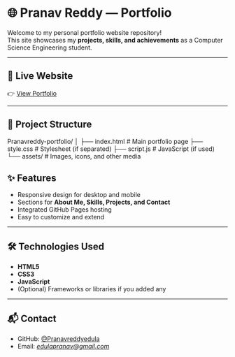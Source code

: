 # 🌐 Pranav Reddy — Portfolio

Welcome to my personal portfolio website repository!  
This site showcases my **projects, skills, and achievements** as a Computer Science Engineering student.  

---

## 🚀 Live Website
👉 [View Portfolio](https://pranavreddyedula.github.io/Pranavreddy-portfolio)

---

## 📂 Project Structure
Pranavreddy-portfolio/
│
├── index.html # Main portfolio page
├── style.css # Stylesheet (if separated)
├── script.js # JavaScript (if used)
└── assets/ # Images, icons, and other media


## ✨ Features
- Responsive design for desktop and mobile  
- Sections for **About Me, Skills, Projects, and Contact**  
- Integrated GitHub Pages hosting  
- Easy to customize and extend  

---

## 🛠️ Technologies Used
- **HTML5**  
- **CSS3**  
- **JavaScript**  
- (Optional) Frameworks or libraries if you added any  

---

## 📬 Contact
- GitHub: [@Pranavreddyedula](https://github.com/Pranavreddyedula)   
- Email: *edulapranav@gmail.com*  
